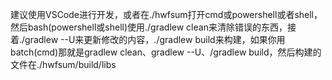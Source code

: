 建议使用VSCode进行开发，或者在./hwfsum打开cmd或powershell或者shell，然后bash(powershell或shell)使用./gradlew clean来清除错误的东西，接着./gradlew --U来更新修改的内容，./gradlew build来构建，如果你用batch(cmd)那就是gradlew clean、gradlew --U、/gradlew build，然后构建的文件在./hwfsum/build/libs
